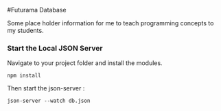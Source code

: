 #Futurama Database

Some place holder information for me to teach programming concepts to my students.

### Start the Local JSON Server

Navigate to your project folder and install the modules.

	npm install

Then start the json-server :
	
	json-server --watch db.json
